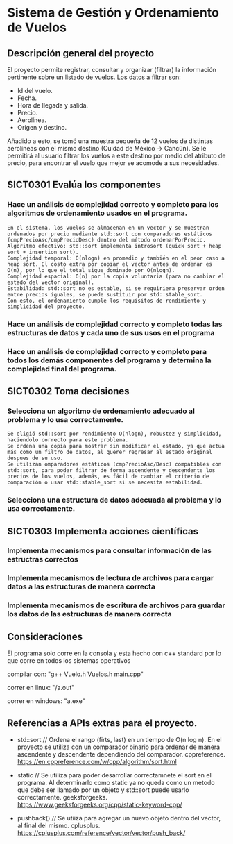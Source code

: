 # Sistema de Gestión y Ordenamiento de Vuelos

## Descripción general del proyecto

El proyecto permite registrar, consultar y organizar (filtrar) la información pertinente sobre un listado de vuelos. Los datos a filtrar son: 
- Id del vuelo.
- Fecha.
- Hora de llegada y salida.
- Precio.
- Aerolínea.
- Origen y destino.
  
Añadido a esto, se tomó una muestra pequeña de 12 vuelos de distintas aerolíneas con el mismo destino (Cuidad de México -> Cancún). Se le permitirá al usuario filtrar los vuelos a este destino por medio del atributo de precio, para encontrar el vuelo que mejor se acomode a sus necesidades.


## SICT0301 Evalúa los componentes

### Hace un análisis de complejidad correcto y completo para los algoritmos de ordenamiento usados en el programa.

    En el sistema, los vuelos se almacenan en un vector y se muestran ordenados por precio mediante std::sort con comparadores estáticos (cmpPrecioAsc/cmpPrecioDesc) dentro del método ordenarPorPrecio.
    Algoritmo efectivo: std::sort implementa introsort (quick sort + heap sort + insertion sort).
    Complejidad temporal: O(nlogn) en promedio y también en el peor caso a heap sort. El costo extra por copiar el vector antes de ordenar es O(n), por lo que el total sigue dominado por O(nlogn).
    Complejidad espacial: O(n) por la copia voluntaria (para no cambiar el estado del vector original).
    Estabilidad: std::sort no es estable, si se requiriera preservar orden entre precios iguales, se puede sustituir por std::stable_sort.
    Con esto, el ordenamiento cumple los requisitos de rendimiento y simplicidad del proyecto.

### Hace un análisis de complejidad correcto y completo todas las estructuras de datos y cada uno de sus usos en el programa

### Hace un análisis de complejidad correcto y completo para todos los demás componentes del programa y determina la complejidad final del programa.


## SICT0302 Toma decisiones

### Selecciona un algoritmo de ordenamiento adecuado al problema y lo usa correctamente.

    Se eligió std::sort por rendimiento O(nlogn), robustez y simplicidad, haciendolo correcto para este problema.
    Se ordena una copia para mostrar sin modificar el estado, ya que actua más como un filtro de datos, al querer regresar al estado original despues de su uso. 
    Se utilizan omparadores estáticos (cmpPrecioAsc/Desc) compatibles con std::sort, para poder filtrar de forma ascendente y descendente los precios de los vuelos, además, es fácil de cambiar el criterio de comparación o usar std::stable_sort si se necesita estabilidad.

### Selecciona una estructura de datos adecuada al problema y lo usa correctamente.


## SICT0303 Implementa acciones científicas

### Implementa mecanismos para consultar información de las estructras correctos

### Implementa mecanismos de lectura de archivos para cargar datos a las estructuras de manera correcta

### Implementa mecanismos de escritura de archivos para guardar los datos  de las estructuras de manera correcta


## Consideraciones
El programa solo corre en la consola y esta hecho con c++ standard por lo que corre en todos los sistemas operativos

compilar con: "g++ Vuelo.h Vuelos.h main.cpp"

correr en linux: "/a.out"

correr en windows: "a.exe"


## Referencias a APIs extras para el proyecto.

- std::sort // Ordena el rango (firts, last) en un tiempo de O(n log n). En el proyecto se utiliza con un comparador binario para ordenar de manera ascendente y descendente dependiendo del comparador. cppreference. https://en.cppreference.com/w/cpp/algorithm/sort.html

- static // Se utiliza para poder desarrollar correctamnete el sort en el programa. Al determinarlo como static ya no queda como un metodo que debe ser llamado por un objeto y std::sort puede usarlo correctamente. geeksforgeeks. https://www.geeksforgeeks.org/cpp/static-keyword-cpp/

- pushback() // Se utiiza para agregar un nuevo objeto dentro del vector, al final del mismo. cplusplus. https://cplusplus.com/reference/vector/vector/push_back/






